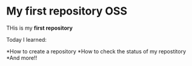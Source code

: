 # My first repository OSS

THis is my **first repository**

Today I learned:

*How to create a repository
*How to check the status of my repostitory
*And more!!
